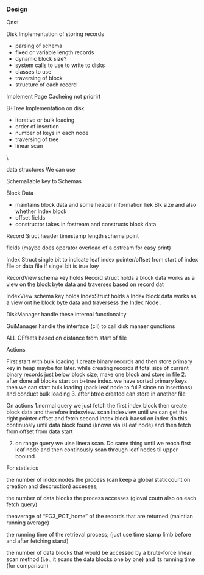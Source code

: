 ### Design

Qns:

Disk Implementation of storing records
- parsing of schema
- fixed or variable length records
- dynamic block size?
- system calls to use to write to disks
- classes to use
- traversing of block
- structure of each record

Implement Page Cacheing not priorirt

B+Tree Implementation on disk
- iterative or bulk loading
- order of insertion
- number of keys in each node
- traversing of tree
- linear scan

\

data structures We can use

SchemaTable
key to Schemas

Block Data
- maintains block data and some header information liek Blk size and also whether Index block 
- offset fields
- constructor takes in fostream and constructs block data

Record Sruct
header
    timestamp
    length
    schema point

fields
(maybe does operator overload of a ostream for easy print)

Index Struct
single bit to indicate leaf index
pointer/offset from start of index file or data file if singel bit is true
key



RecordView
schema key 
holds Record struct
holds a block data 
works as a view on the block byte data and traverses based on record dat

IndexView
schema key
holds IndexStruct
holds a Index block data
works as a view ont he block byte data and traversess the Index Node .

DiskManager handle these internal functionality

GuiManager handle the interface (cli) to call disk manaer gunctions



ALL OFfsets based on distance from start of file


Actions

First start with bulk loading
1.create binary records and then store primary key in heap maybe for later. 
while creating records if total size of current binary records just below block size, make one block and store in file
2. after done all blocks start on b+tree index. we have sorted primary keys then we can start bulk loading
(pack leaf node to full? since no insertions) and conduct bulk loading
3. after btree created can store in another file


On actions
1.normal query we just fetch the first index block then create block data and therefore indexview.
scan indexview until we can get the right pointer offset and fetch second index block baesd on index
do this continuosly until data block found (known via isLeaf node) and then fetch from offset from data start

2. on range query we uise linera scan. Do same thing until we reach first leaf node and then continously scan through leaf nodes til upper boound.

For statistics
 
the number of index nodes the process (can keep a global staticcount on creation and descruction)
accesses; 

the number of data blocks the process accesses (gloval coutn also on each fetch query)

theaverage of “FG3_PCT_home” of the records that are returned (maintian running average)

the
running time of the retrieval process; (just use time stamp limb before and after fetching starst)

the number of data blocks that
would be accessed by a brute-force linear scan method (i.e., it scans
the data blocks one by one) and its running time (for comparison)


